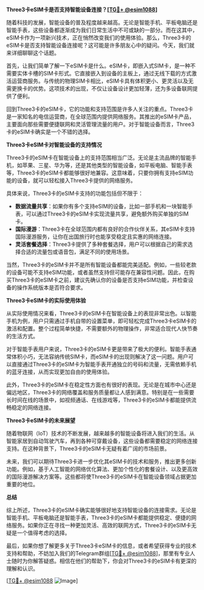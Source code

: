 **Three3卡eSIM卡是否支持智能设备连接？[[TG💪+ @esim1088](https://t.me/s/esim1088)]**

随着科技的发展，智能设备的普及程度越来越高。无论是智能手机、平板电脑还是智能手表，这些设备都逐渐成为我们日常生活中不可或缺的一部分。而在这其中，eSIM卡作为一项新兴技术，正在悄然改变我们的使用体验。那么，Three3卡的eSIM卡是否支持智能设备连接呢？这可能是许多朋友心中的疑问。今天，我们就来详细聊聊这个话题。

首先，让我们简单了解一下eSIM卡是什么。eSIM卡，即嵌入式SIM卡，是一种不需要实体卡槽的SIM卡形式。它直接嵌入到设备的主板上，通过无线下载的方式激活运营商服务。与传统的物理SIM卡相比，eSIM卡具有体积更小、更灵活以及无需更换卡的优势。这项技术的出现，不仅让设备设计更加轻薄，还为多设备联网提供了便利。

回到Three3卡的eSIM卡，它的功能和支持范围是许多人关注的重点。Three3卡是一家知名的电信运营商，在全球范围内提供网络服务。其推出的eSIM卡产品，主要面向那些需要便捷联网和灵活管理流量的用户。对于智能设备而言，Three3卡的eSIM卡确实是一个不错的选择。

**Three3卡eSIM卡对智能设备的支持情况**

Three3卡的eSIM卡在智能设备上的支持范围相当广泛。无论是主流品牌的智能手机，如苹果、三星、华为等，还是其他类型的智能设备，如平板电脑、智能手表等，Three3卡的eSIM卡都能够很好地兼容。这意味着，只要你拥有支持eSIM功能的设备，就可以轻松接入Three3卡提供的网络服务。

具体来说，Three3卡的eSIM卡支持的功能包括但不限于：

- **数据流量共享**：如果你有多个支持eSIM的设备，比如一部手机和一块智能手表，可以通过Three3卡的eSIM卡实现流量共享，避免额外购买单独的SIM卡。
- **国际漫游**：Three3卡在全球范围内都有良好的合作伙伴关系，其eSIM卡支持国际漫游服务，让你在出国旅行时也能享受稳定且实惠的网络连接。
- **灵活套餐选择**：Three3卡提供了多种套餐选择，用户可以根据自己的需求选择合适的流量包或语音包，满足不同的使用场景。

当然，Three3卡的eSIM卡并不是所有智能设备都能完美适配。例如，一些较老款的设备可能不支持eSIM功能，或者虽然支持但可能存在兼容性问题。因此，在购买Three3卡的eSIM卡之前，建议先确认你的设备是否支持eSIM功能，并检查设备的操作系统版本是否符合要求。

**Three3卡eSIM卡的实际使用体验**

从实际使用情况来看，Three3卡的eSIM卡在智能设备上的表现非常出色。以智能手机为例，用户只需通过手机自带的设置菜单，即可轻松完成Three3卡eSIM卡的激活和配置。整个过程简单快捷，不需要额外的物理操作，非常适合现代人快节奏的生活方式。

对于智能手表用户来说，Three3卡的eSIM卡更是带来了极大的便利。智能手表通常体积小巧，无法容纳传统SIM卡，而eSIM卡的出现则解决了这一问题。用户可以直接通过Three3卡的eSIM卡为智能手表开通独立的号码和流量，无需依赖手机的蓝牙连接，从而实现更加自由的使用体验。

此外，Three3卡的eSIM卡在稳定性方面也有很好的表现。无论是在城市中心还是偏远地区，Three3卡的网络覆盖和服务质量都让人感到满意。特别是在一些需要长时间在线的场景中，如视频通话、在线游戏等，Three3卡的eSIM卡都能提供流畅稳定的网络连接。

**Three3卡eSIM卡的未来展望**

随着物联网（IoT）技术的不断发展，越来越多的智能设备将进入我们的生活。从智能家居到自动驾驶汽车，再到各种可穿戴设备，这些设备都需要稳定的网络连接支持。在这种背景下，Three3卡的eSIM卡无疑有着广阔的市场前景。

未来，我们可以期待Three3卡进一步优化其eSIM卡的技术和服务，推出更多创新功能。例如，基于人工智能的网络优化算法、更加个性化的套餐设计、以及更高效的国际漫游解决方案等。这些都将使Three3卡的eSIM卡在智能设备领域占据更加重要的地位。

**总结**

综上所述，Three3卡的eSIM卡确实能够很好地支持智能设备的连接需求。无论是智能手机、平板电脑还是智能手表，Three3卡的eSIM卡都能提供稳定、便捷的网络服务。如果你正在寻找一种更加灵活、高效的联网方式，Three3卡的eSIM卡无疑是一个值得考虑的选择。

最后，如果你想了解更多关于Three3卡eSIM卡的信息，或者希望获得专业的技术支持和帮助，不妨加入我们的Telegram群组[[TG💪+ @esim1088](https://t.me/s/esim1088)]，那里有专业人士随时为你解答疑惑。相信在他们的帮助下，你会对Three3卡的eSIM卡有更深的理解和认识。

[[TG💪+ @esim1088](https://t.me/s/esim1088) ![Image](https://i.postimg.cc/4NQfJmqS/Snipaste-2025-05-13-00-14-12.png)]